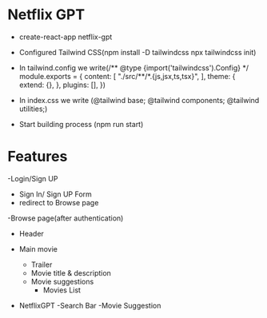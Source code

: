 # Netflix GPT

- create-react-app netflix-gpt
- Configured Tailwind CSS(npm install -D tailwindcss
  npx tailwindcss init)
- In tailwind.config we write(/** @type {import('tailwindcss').Config} \*/
  module.exports = {
  content: [
  "./src/**/\*.{js,jsx,ts,tsx}",
  ],
  theme: {
  extend: {},
  },
  plugins: [],
  })
- In index.css we write (@tailwind base;
  @tailwind components;
  @tailwind utilities;)

- Start building process (npm run start)

# Features

-Login/Sign UP

- Sign In/ Sign UP Form
- redirect to Browse page

-Browse page(after authentication)

- Header
- Main movie

  - Trailer
  - Movie title & description
  - Movie suggestions
    - Movies List

- NetflixGPT
  -Search Bar
  -Movie Suggestion
